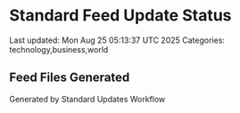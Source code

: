 # Standard Feed Update Status
Last updated: Mon Aug 25 05:13:37 UTC 2025
Categories: technology,business,world

## Feed Files Generated

Generated by Standard Updates Workflow

